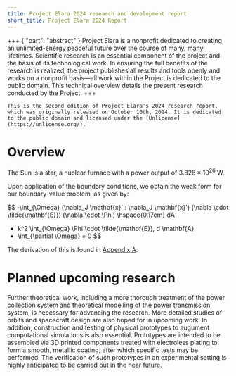 ```yaml
---
title: Project Elara 2024 research and development report
short_title: Project Elara 2024 Report
---
```


+++ { "part": "abstract" }
Project Elara is a nonprofit dedicated to creating an unlimited-energy peaceful future over the course of many, many lifetimes. Scientific research is an essential component of the project and the basis of its technological work. In ensuring the full benefits of the research is realized, the project publishes all results and tools openly and works on a nonprofit basis—all work within the Project is dedicated to the public domain. This technical overview details the present research conducted by the Project.
+++

```{important}
This is the second edition of Project Elara's 2024 research report, which was originally released on October 10th, 2024. It is dedicated to the public domain and licensed under the [Unlicense](https://unlicense.org/).
```

# Overview

The Sun is a star, a nuclear furnace with a power output of $3.828 \times 10^{26} \text{ W}$.

Upon application of the boundary conditions, we obtain the weak form for our boundary-value problem, as given by:

$$
-\int_{\Omega} (\nabla_J \mathbf{x}' : \nabla_J \mathbf{x}') (\nabla \cdot \tilde{\mathbf{E}}) (\nabla \cdot \Phi) \hspace{0.17em} dA 
+ k^2 \int_{\Omega} \Phi \cdot \tilde{\mathbf{E}}\, d \mathbf{A} 
+ \int_{\partial \Omega} = 0
$$

The derivation of this is found in [Appendix A](#appendix-A).

# Planned upcoming research

Further theoretical work, including a more thorough treatment of the power collection system and theoretical modelling of the power transmission system, is necessary for advancing the research. More detailed studies of orbits and spacecraft design are also hoped for in upcoming work. In addition, construction and testing of physical prototypes to augument computational simulations is also essential. Prototypes are intended to be assembled via 3D printed components treated with electroless plating to form a smooth, metallic coating, after which specific tests may be performed. The verification of such prototypes in an experimental setting is highly anticipated to be carried out in the near future.
